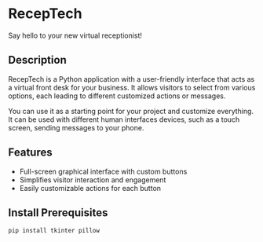 # RecepTech

Say hello to your new virtual receptionist!

## Description

RecepTech is a Python application with a user-friendly interface that acts as a virtual front desk for your business. It allows visitors to select from various options, each leading to different customized actions or messages.

You can use it as a starting point for your project and customize everything. It can be used with different human interfaces devices, such as a touch screen, sending messages to your phone.

## Features

- Full-screen graphical interface with custom buttons
- Simplifies visitor interaction and engagement
- Easily customizable actions for each button

## Install Prerequisites

```bash
pip install tkinter pillow